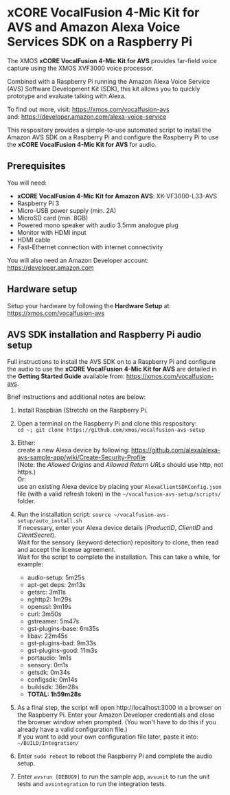 # xCORE VocalFusion 4-Mic Kit for AVS and Amazon Alexa Voice Services SDK on a Raspberry Pi

The XMOS **xCORE VocalFusion 4-Mic Kit for AVS** provides far-field voice capture using the XMOS XVF3000 voice processor.

Combined with a Raspberry Pi running the Amazon Alexa Voice Service (AVS) Software Development Kit (SDK), this kit allows you to quickly prototype and evaluate talking with Alexa.

To find out more, visit: https://xmos.com/vocalfusion-avs  
and: https://developer.amazon.com/alexa-voice-service

This respository provides a simple-to-use automated script to install the Amazon AVS SDK on a Raspberry Pi and configure the Raspberry Pi to use the **xCORE VocalFusion 4-Mic Kit for AVS** for audio.

## Prerequisites
You will need:

- **xCORE VocalFusion 4-Mic Kit for Amazon AVS**: XK-VF3000-L33-AVS
- Raspberry Pi 3
- Micro-USB power supply (min. 2A)
- MicroSD card (min. 8GB)
- Powered mono speaker with audio 3.5mm analogue plug
- Monitor with HDMI input
- HDMI cable
- Fast-Ethernet connection with internet connectivity

You will also need an Amazon Developer account: https://developer.amazon.com 

## Hardware setup
Setup your hardware by following the **Hardware Setup** at: https://xmos.com/vocalfusion-avs

## AVS SDK installation and Raspberry Pi audio setup
Full instructions to install the AVS SDK on to a Raspberry Pi and configure the audio to use the **xCORE VocalFusion 4-Mic Kit for AVS** are detailed in the **Getting Started Guide** available from: https://xmos.com/vocalfusion-avs.

Brief instructions and additional notes are below:

1. Install Raspbian (Stretch) on the Raspberry Pi.

2. Open a terminal on the Raspberry Pi and clone this respository:  
`cd ~; git clone https://github.com/xmos/vocalfusion-avs-setup`

3. Either:  
create a new Alexa device by following: https://github.com/alexa/alexa-avs-sample-app/wiki/Create-Security-Profile  
(Note: the *Allowed Origins* and *Allowed Return URLs* should use http, not https.)  
Or:  
use an existing Alexa device by placing your `AlexaClientSDKConfig.json` file (with a valid refresh token) in the `~/vocalfusion-avs-setup/scripts/` folder.

4. Run the installation script: `source ~/vocalfusion-avs-setup/auto_install.sh`  
If necessary, enter your Alexa device details (*ProductID*, *ClientID* and *ClientSecret*).  
Wait for the sensory (keyword detection) repository to clone, then read and accept the license agreement.  
Wait for the script to complete the installation. This can take a while, for example:
   - audio-setup: 5m25s
   - apt-get deps: 2m13s
   - getsrc: 3m11s
   - nghttp2: 1m29s
   - openssl: 9m19s
   - curl: 3m50s
   - gstreamer: 5m47s
   - gst-plugins-base: 6m35s
   - libav: 22m45s
   - gst-plugins-bad: 9m33s
   - gst-plugins-good: 11m3s
   - portaudio: 1m1s
   - sensory: 0m1s
   - getsdk: 0m34s
   - configsdk: 0m14s
   - buildsdk: 36m28s
   - **TOTAL: 1h59m28s**

5. As a final step, the script will open http://localhost:3000 in a browser on the Raspberry Pi. Enter your Amazon Developer credentials and close the browser window when prompted. (You won't have to do this if you already have a valid configuration file.)  
If you want to add your own configuration file later, paste it into: `~/BUILD/Integration/`

6. Enter `sudo reboot` to reboot the Raspberry Pi and complete the audio setup.

7. Enter `avsrun [DEBUG9]` to run the sample app, `avsunit` to run the unit tests and `avsintegration` to run the integration tests.
